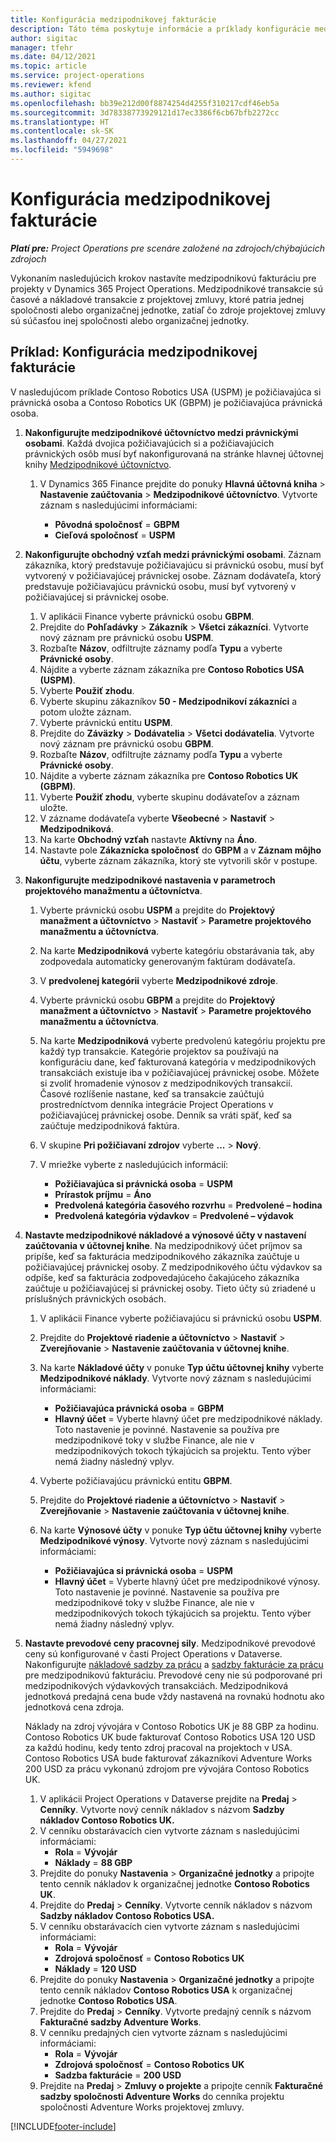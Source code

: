 ```yaml
---
title: Konfigurácia medzipodnikovej fakturácie
description: Táto téma poskytuje informácie a príklady konfigurácie medzipodnikovej fakturácie pre projekty.
author: sigitac
manager: tfehr
ms.date: 04/12/2021
ms.topic: article
ms.service: project-operations
ms.reviewer: kfend
ms.author: sigitac
ms.openlocfilehash: bb39e212d00f8874254d4255f310217cdf46eb5a
ms.sourcegitcommit: 3d78338773929121d17ec3386f6cb67bfb2272cc
ms.translationtype: HT
ms.contentlocale: sk-SK
ms.lasthandoff: 04/27/2021
ms.locfileid: "5949698"
---
```

# <a name="configure-intercompany-invoicing"></a>Konfigurácia medzipodnikovej fakturácie

_**Platí pre:** Project Operations pre scenáre založené na zdrojoch/chýbajúcich zdrojoch_

Vykonaním nasledujúcich krokov nastavíte medzipodnikovú fakturáciu pre projekty v Dynamics 365 Project Operations. Medzipodnikové transakcie sú časové a nákladové transakcie z projektovej zmluvy, ktoré patria jednej spoločnosti alebo organizačnej jednotke, zatiaľ čo zdroje projektovej zmluvy sú súčasťou inej spoločnosti alebo organizačnej jednotky.

## <a name="example-configure-intercompany-invoicing"></a>Príklad: Konfigurácia medzipodnikovej fakturácie

V nasledujúcom príklade Contoso Robotics USA (USPM) je požičiavajúca si právnická osoba a Contoso Robotics UK (GBPM) je požičiavajúca právnická osoba. 

1. **Nakonfigurujte medzipodnikové účtovníctvo medzi právnickými osobami**. Každá dvojica požičiavajúcich si a požičiavajúcich právnických osôb musí byť nakonfigurovaná na stránke hlavnej účtovnej knihy [Medzipodnikové účtovníctvo](/dynamics365/finance/general-ledger/intercompany-accounting-setup).
    
    1. V Dynamics 365 Finance prejdite do ponuky **Hlavná účtovná kniha** > **Nastavenie zaúčtovania** > **Medzipodnikové účtovníctvo**. Vytvorte záznam s nasledujúcimi informáciami:

        - **Pôvodná spoločnosť** = **GBPM**
        - **Cieľová spoločnosť** = **USPM**

2. **Nakonfigurujte obchodný vzťah medzi právnickými osobami**. Záznam zákazníka, ktorý predstavuje požičiavajúcu si právnickú osobu, musí byť vytvorený v požičiavajúcej právnickej osobe. Záznam dodávateľa, ktorý predstavuje požičiavajúcu právnickú osobu, musí byť vytvorený v požičiavajúcej si právnickej osobe.

     1. V aplikácii Finance vyberte právnickú osobu **GBPM**.
     2. Prejdite do **Pohľadávky** > **Zákazník** > **Všetci zákazníci**. Vytvorte nový záznam pre právnickú osobu **USPM**.
     3. Rozbaľte **Názov**, odfiltrujte záznamy podľa **Typu** a vyberte **Právnické osoby**. 
     4. Nájdite a vyberte záznam zákazníka pre **Contoso Robotics USA (USPM)**.
     5. Vyberte **Použiť zhodu**. 
     6. Vyberte skupinu zákazníkov **50 - Medzipodnikoví zákazníci** a potom uložte záznam.
     7. Vyberte právnickú entitu **USPM**.
     8. Prejdite do **Záväzky** > **Dodávatelia** > **Všetci dodávatelia**. Vytvorte nový záznam pre právnickú osobu **GBPM**.
     9. Rozbaľte **Názov**, odfiltrujte záznamy podľa **Typu** a vyberte **Právnické osoby**. 
     10. Nájdite a vyberte záznam zákazníka pre **Contoso Robotics UK (GBPM)**.
     11. Vyberte **Použiť zhodu**, vyberte skupinu dodávateľov a záznam uložte.
     12. V zázname dodávateľa vyberte **Všeobecné** > **Nastaviť** > **Medzipodniková**.
     13. Na karte **Obchodný vzťah** nastavte **Aktívny** na **Áno**.
     14. Nastavte pole **Zákaznícka spoločnosť** do **GBPM** a v **Záznam môjho účtu**, vyberte záznam zákazníka, ktorý ste vytvorili skôr v postupe.

3. **Nakonfigurujte medzipodnikové nastavenia v parametroch projektového manažmentu a účtovníctva**. 

    1. Vyberte právnickú osobu **USPM** a prejdite do **Projektový manažment a účtovníctvo** > **Nastaviť** > **Parametre projektového manažmentu a účtovníctva**.
    2. Na karte **Medzipodniková** vyberte kategóriu obstarávania tak, aby zodpovedala automaticky generovaným faktúram dodávateľa.
    3. V **predvolenej kategórii** vyberte **Medzipodnikové zdroje**.
    4. Vyberte právnickú osobu **GBPM** a prejdite do **Projektový manažment a účtovníctvo** > **Nastaviť** > **Parametre projektového manažmentu a účtovníctva**.
    5. Na karte **Medzipodniková** vyberte predvolenú kategóriu projektu pre každý typ transakcie. Kategórie projektov sa používajú na konfiguráciu dane, keď fakturovaná kategória v medzipodnikových transakciách existuje iba v požičiavajúcej právnickej osobe. Môžete si zvoliť hromadenie výnosov z medzipodnikových transakcií. Časové rozlíšenie nastane, keď sa transakcie zaúčtujú prostredníctvom denníka integrácie Project Operations v požičiavajúcej právnickej osobe. Denník sa vráti späť, keď sa zaúčtuje medzipodniková faktúra.
    6. V skupine **Pri požičiavaní zdrojov** vyberte **...** > **Nový**. 
    7. V mriežke vyberte z nasledujúcich informácií:

          - **Požičiavajúca si právnická osoba** = **USPM**
          - **Prírastok príjmu** = **Áno**
          - **Predvolená kategória časového rozvrhu** = **Predvolené – hodina**
          - **Predvolená kategória výdavkov** = **Predvolené – výdavok**

4. **Nastavte medzipodnikové nákladové a výnosové účty v nastavení zaúčtovania v účtovnej knihe**. Na medzipodnikový účet príjmov sa pripíše, keď sa fakturácia medzipodnikového zákazníka zaúčtuje u požičiavajúcej právnickej osoby. Z medzipodnikového účtu výdavkov sa odpíše, keď sa fakturácia zodpovedajúceho čakajúceho zákazníka zaúčtuje u požičiavajúcej si právnickej osoby. Tieto účty sú zriadené u príslušných právnických osobách. 
      
     1. V aplikácii Finance vyberte požičiavajúcu si právnickú osobu **USPM**. 
     2. Prejdite do **Projektové riadenie a účtovníctvo** > **Nastaviť** > **Zverejňovanie** > **Nastavenie zaúčtovania v účtovnej knihe**. 
     3. Na karte **Nákladové účty** v ponuke **Typ účtu účtovnej knihy** vyberte **Medzipodnikové náklady**. Vytvorte nový záznam s nasledujúcimi informáciami:
      
        - **Požičiavajúca právnická osoba** = **GBPM**
        - **Hlavný účet** = Vyberte hlavný účet pre medzipodnikové náklady. Toto nastavenie je povinné. Nastavenie sa používa pre medzipodnikové toky v službe Finance, ale nie v medzipodnikových tokoch týkajúcich sa projektu. Tento výber nemá žiadny následný vplyv. 
        
     4. Vyberte požičiavajúcu právnickú entitu **GBPM**. 
     5. Prejdite do **Projektové riadenie a účtovníctvo** > **Nastaviť** > **Zverejňovanie** > **Nastavenie zaúčtovania v účtovnej knihe**. 
     6. Na karte **Výnosové účty** v ponuke **Typ účtu účtovnej knihy** vyberte **Medzipodnikové výnosy**. Vytvorte nový záznam s nasledujúcimi informáciami:

        - **Požičiavajúca si právnická osoba** = **USPM**
        - **Hlavný účet** = Vyberte hlavný účet pre medzipodnikové výnosy. Toto nastavenie je povinné. Nastavenie sa používa pre medzipodnikové toky v službe Finance, ale nie v medzipodnikových tokoch týkajúcich sa projektu. Tento výber nemá žiadny následný vplyv. 

5. **Nastavte prevodové ceny pracovnej sily**. Medzipodnikové prevodové ceny sú konfigurované v časti Project Operations v Dataverse. Nakonfigurujte [nákladové sadzby za prácu](../pricing-costing/set-up-labor-cost-rate.md#transfer-pricing-and-costs-for-resources-outside-of-your-division-or-legal-entity) a [sadzby fakturácie za prácu](../pricing-costing/set-up-labor-bill-rate.md#transfer-pricing-or-set-up-bill-rates-for-resources-from-other-organizational-units-or-divisions) pre medzipodnikovú fakturáciu. Prevodové ceny nie sú podporované pri medzipodnikových výdavkových transakciách. Medzipodniková jednotková predajná cena bude vždy nastavená na rovnakú hodnotu ako jednotková cena zdroja.

      Náklady na zdroj vývojára v Contoso Robotics UK je 88 GBP za hodinu. Contoso Robotics UK bude fakturovať Contoso Robotics USA 120 USD za každú hodinu, kedy tento zdroj pracoval na projektoch v USA. Contoso Robotics USA bude fakturovať zákazníkovi Adventure Works 200 USD za prácu vykonanú zdrojom pre vývojára Contoso Robotics UK.

      1. V aplikácii Project Operations v Dataverse prejdite na **Predaj** > **Cenníky**. Vytvorte nový cenník nákladov s názvom **Sadzby nákladov Contoso Robotics UK.** 
      2. V cenníku obstarávacích cien vytvorte záznam s nasledujúcimi informáciami:
         - **Rola** = **Vývojár**
         - **Náklady** = **88 GBP**
      3. Prejdite do ponuky **Nastavenia** > **Organizačné jednotky** a pripojte tento cenník nákladov k organizačnej jednotke **Contoso Robotics UK**.
      4. Prejdite do **Predaj** > **Cenníky**. Vytvorte cenník nákladov s názvom **Sadzby nákladov Contoso Robotics USA.** 
      5. V cenníku obstarávacích cien vytvorte záznam s nasledujúcimi informáciami:
          - **Rola** = **Vývojár**
          - **Zdrojová spoločnosť** = **Contoso Robotics UK**
          - **Náklady** = **120 USD**
      6. Prejdite do ponuky **Nastavenia** > **Organizačné jednotky** a pripojte tento cenník nákladov **Contoso Robotics USA** k organizačnej jednotke **Contoso Robotics USA**.
      7. Prejdite do **Predaj** > **Cenníky**. Vytvorte predajný cenník s názvom **Fakturačné sadzby Adventure Works**. 
      8. V cenníku predajných cien vytvorte záznam s nasledujúcimi informáciami:
          - **Rola** = **Vývojár**
          - **Zdrojová spoločnosť** = **Contoso Robotics UK**
          - **Sadzba fakturácie** = **200 USD**
      9. Prejdite na **Predaj** > **Zmluvy o projekte** a pripojte cenník **Fakturačné sadzby spoločnosti Adventure Works** do cenníka projektu spoločnosti Adventure Works projektovej zmluvy.


[!INCLUDE[footer-include](../includes/footer-banner.md)]
